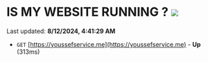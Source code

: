 # IS MY WEBSITE RUNNING ? [![](https://img.shields.io/static/v1?label=Sponsor&message=%E2%9D%A4&logo=GitHub&color=%23fe8e86)](https://github.com/sponsors/Youssef-Lehmam)

Last updated: **8/12/2024, 4:41:29 AM**

- `GET` [https://youssefservice.me](https://youssefservice.me) - **Up** (313ms)
